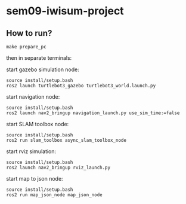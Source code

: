 # sem09-iwisum-project

## How to run?

```
make prepare_pc
```

then in separate terminals:

start gazebo simulation node:

```
source install/setup.bash
ros2 launch turtlebot3_gazebo turtlebot3_world.launch.py
```

start navigation node:

```
source install/setup.bash
ros2 launch nav2_bringup navigation_launch.py use_sim_time:=false
```

start SLAM toolbox node:

```
source install/setup.bash
ros2 run slam_toolbox async_slam_toolbox_node
```

start rviz simulation:

```
source install/setup.bash
ros2 launch nav2_bringup rviz_launch.py
```

start map to json node:

```
source install/setup.bash
ros2 run map_json_node map_json_node
```
